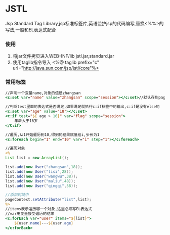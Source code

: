 # JSTL
Jsp Standard Tag Library,jsp标准标签库,英语监护jsp的代码编写,替换<%%>的写法,一般和EL表达式配合

### 使用
1. 将jar文件拷贝进入WEB-INF/lib
   jstl.jar,standard.jar
2. 使用taglib指令导入
   <%@ taglib prefix="c" uri="http://java.sun.com/jsp/jstl/core"%>

### 常用标签
```jsp
//声明一个变量name,对象的值是zhangsan
<c:set var="name" value="zhangsan" scope="session"></c:set>//默认存到page域中

//判断test里面的表达式是否满足,如果满足就执行c:if标签中的输出,c:if是没有else的
<c:set var="age" value="18"></c:set>
<c:if test="${ age > 16}" var="flag" scope="session">
    年龄大于16岁
</C:if>

//遍历,从1开始遍历到10,得到的结果赋值给i,步长为1
<c:foreach begin="1" end="10" var="i" step="1"></c:foreach>

//遍历对象
<%
List list = new ArrayList();

list.add(new User("zhangsan",18));
list.add(new User("lisi",28));
list.add(new User("wangwu",38));
list.add(new User("maliu",48));
list.add(new User("qingqi",58));

//添加到域中
pageContext.setAttribute("list",list);
%>
//items表示遍历哪一个对象,这里必须写EL表达式
//var用变量接受遍历的结果
<c:forEach var="user" items="${list}">
    ${user.name}---${user.age}
</c:forEach>
```
